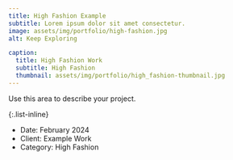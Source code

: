 ```yaml
---
title: High Fashion Example
subtitle: Lorem ipsum dolor sit amet consectetur.
image: assets/img/portfolio/high-fashion.jpg
alt: Keep Exploring

caption:
  title: High Fashion Work
  subtitle: High Fashion
  thumbnail: assets/img/portfolio/high_fashion-thumbnail.jpg
---
```

Use this area to describe your project.

{:.list-inline}

- Date: February 2024
- Client: Example Work
- Category: High Fashion
